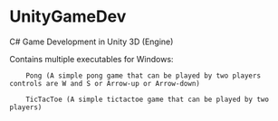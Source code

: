 # UnityGameDev
 C# Game Development in Unity 3D (Engine)

  Contains multiple executables for Windows:

        Pong (A simple pong game that can be played by two players controls are W and S or Arrow-up or Arrow-down)

        TicTacToe (A simple tictactoe game that can be played by two players)
